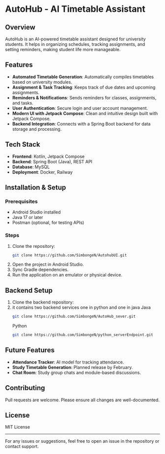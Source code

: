 # AutoHub - AI Timetable Assistant

## Overview
AutoHub is an AI-powered timetable assistant designed for university students. It helps in organizing schedules, tracking assignments, and setting reminders, making student life more manageable.

## Features
- **Automated Timetable Generation**: Automatically compiles timetables based on university modules.
- **Assignment & Task Tracking**: Keeps track of due dates and upcoming assignments.
- **Reminders & Notifications**: Sends reminders for classes, assignments, and tasks.
- **User Authentication**: Secure login and user account management.
- **Modern UI with Jetpack Compose**: Clean and intuitive design built with Jetpack Compose.
- **Backend Integration**: Connects with a Spring Boot backend for data storage and processing.

## Tech Stack
- **Frontend**: Kotlin, Jetpack Compose
- **Backend**: Spring Boot (Java), REST API
- **Database**: MySQL
- **Deployment**: Docker, Railway

## Installation & Setup
### Prerequisites
- Android Studio installed
- Java 17 or later
- Postman (optional, for testing APIs)

### Steps
1. Clone the repository:
   ```sh
   git clone https://github.com/SimbongeN/AutohubUI.git
   ```
2. Open the project in Android Studio.
3. Sync Gradle dependencies.
4. Run the application on an emulator or physical device.

## Backend Setup
1. Clone the backend repository:
2. it contains two backend services one in python and one in java
   Java
   ```sh
   git clone https://github.com/SimbongeN/AutoHub_sever.git
   ```
   Python
   ```sh
   git clone https://github.com/SimbongeN/python_serverEndpoint.git
   ```
## Future Features
- **Attendance Tracker**: AI model for tracking attendance.
- **Study Timetable Generation**: Planned release by February.
- **Chat Room**: Study group chats and module-based discussions.

## Contributing
Pull requests are welcome. Please ensure all changes are well-documented.

## License
MIT License

---
For any issues or suggestions, feel free to open an issue in the repository or contact support.
 
 
